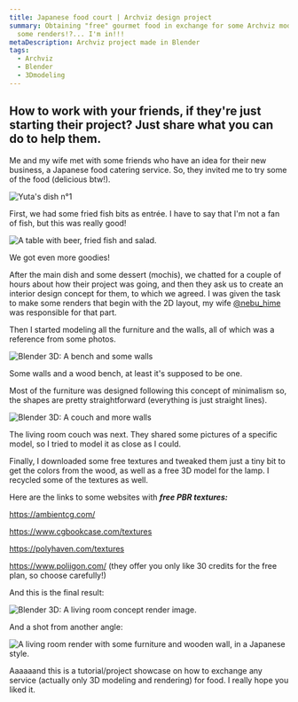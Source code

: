 ```yaml
---
title: Japanese food court | Archviz design project
summary: Obtaining "free" gourmet food in exchange for some Archviz model and
  some renders!?... I'm in!!!
metaDescription: Archviz project made in Blender
tags:
  - Archviz
  - Blender
  - 3Dmodeling
---
```

## How to work with your friends, if they're just starting their project? Just share what you can do to help them.

Me and my wife met with some friends who have an idea for their new business, a Japanese food catering service. So, they invited me to try some of the food (delicious btw!). 

![Yuta's dish n°1](/static/img/whatsapp-image-2021-09-20-at-9.21.53-pm-2-.jpeg "Can't remember the name, but it is fried fish and it was delicious!")

First, we had some fried fish bits as entrée. I have to say that I'm not a fan of fish, but this was really good!

![A table with beer, fried fish and salad.](/static/img/whatsapp-image-2021-09-20-at-9.21.53-pm-1-.jpeg "We got even more goodies!")

We got even more goodies!

After the main dish and some dessert (mochis), we chatted for a couple of hours about how their project was going, and then they ask us to create an interior design concept for them, to which we agreed. I was given the task to make some renders that begin with the 2D layout, my wife [@nebu_hime](https://www.instagram.com/nebu_hime/?hl=es-la) was responsible for that part.

Then I started modeling all the furniture and the walls, all of which was a reference from some photos.

![Blender 3D: A bench and some walls](/static/img/2_090921.jpg "Base walls and a wood bench... at least it's supposed to be one.")

Some walls and a wood bench, at least it's supposed to be one.

Most of the furniture was designed following this concept of minimalism so, the shapes are pretty straightforward (everything is just straight lines).

![Blender 3D: A couch and more walls](/static/img/5_120921.jpg "Base model for the couch.")

The living room couch was next. They shared some pictures of a specific model, so I tried to model it as close as I could.

Finally, I downloaded some free textures and tweaked them just a tiny bit to get the colors from the wood, as well as a free 3D model for the lamp. I recycled some of the textures as well.

Here are the links to some websites with ***free PBR textures:***

<https://ambientcg.com/>

<https://www.cgbookcase.com/textures>

<https://polyhaven.com/textures>

<https://www.poliigon.com/> (they offer you only like 30 credits for the free plan, so choose carefully!)

And this is the final result:

![Blender 3D: A living room concept render image.](/static/img/11_180921.png "Shot #1")

And a shot from another angle:

![A living room render with some furniture and wooden wall, in a Japanese style.](/static/img/12_180921.png "Shot #2")

Aaaaaand this is a tutorial/project showcase on how to exchange any service (actually only 3D modeling and rendering) for food. I really hope you liked it.